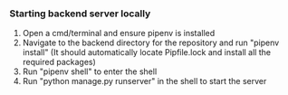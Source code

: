 ### Starting backend server locally
1. Open a cmd/terminal and ensure pipenv is installed
2. Navigate to the backend directory for the repository and run "pipenv install" (It should automatically locate Pipfile.lock and install all the required packages)
3. Run "pipenv shell" to enter the shell
4. Run "python manage.py runserver" in the shell to start the server
